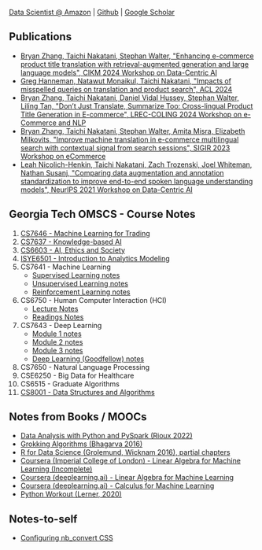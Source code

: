 [Data Scientist @ Amazon](https://www.amazon.science/author/taichi-nakatani) | [Github](https://github.com/tnakatani) | [Google Scholar](https://scholar.google.com/citations?user=GZHv6zIAAAAJ)

## Publications
- [Bryan Zhang, Taichi Nakatani, Stephan Walter, "Enhancing e-commerce product title translation with retrieval-augmented generation and large language models", CIKM 2024 Workshop on Data-Centric AI](https://data-centric-ai-dev.github.io/CIKM2024/#accepted_paper)
- [Greg Hanneman, Natawut Monaikul, Taichi Nakatani, "Impacts of misspelled queries on translation and product search", ACL 2024](https://aclanthology.org/2024.acl-long.750/)
- [Bryan Zhang, Taichi Nakatani, Daniel Vidal Hussey, Stephan Walter, Liling Tan, "Don’t Just Translate, Summarize Too: Cross-lingual Product Title Generation in E-commerce", LREC-COLING 2024 Workshop on e-Commerce and NLP](https://aclanthology.org/2024.ecnlp-1.6/)
- [Bryan Zhang, Taichi Nakatani, Stephan Walter, Amita Misra, Elizabeth Milkovits, "Improve machine translation in e-commerce multilingual search with contextual signal from search sessions", SIGIR 2023 Workshop on eCommerce](https://www.amazon.science/publications/improve-machine-translation-in-e-commerce-multilingual-search-with-contextual-signal-from-search-sessions)
- [Leah Nicolich-Henkin, Taichi Nakatani, Zach Trozenski, Joel Whiteman, Nathan Susanj, "Comparing data augmentation and annotation standardization to improve end-to-end spoken language understanding models", NeurIPS 2021 Workshop on Data-Centric AI](https://www.amazon.science/publications/comparing-data-augmentation-and-annotation-standardization-to-improve-end-to-end-spoken-language-understanding-models)

## Georgia Tech OMSCS - Course Notes

1. [CS7646 - Machine Learning for Trading](https://tnakatani.github.io/omscs/cs7646/cs7646_notes.html)
2. [CS7637 - Knowledge-based AI](https://tnakatani.github.io/omscs/cs7637/cs7637_notes.html)
3. [CS6603 - AI, Ethics and Society](https://tnakatani.github.io/omscs/cs6603/cs6603_notes.html)
4. [ISYE6501 - Introduction to Analytics Modeling](https://tnakatani.github.io/omscs/isye6501/isye6501_notes.html)
5. CS7641 - Machine Learning
    - [Supervised Learning notes](https://tnakatani.github.io/omscs/cs7641/sl_notes.html)
    - [Unsupervised Learning notes](https://tnakatani.github.io/omscs/cs7641/ul_notes.html)
    - [Reinforcement Learning notes](https://tnakatani.github.io/omscs/cs7641/rl_notes.html)
6. CS6750 - Human Computer Interaction (HCI)
    - [Lecture Notes](https://tnakatani.github.io/omscs/cs6750/cs6750_notes.html)
    - [Readings Notes](https://tnakatani.github.io/omscs/cs6750/readings.html)
7. CS7643 - Deep Learning
    - [Module 1 notes](https://tnakatani.github.io/omscs/cs7643/module_1.html)
    - [Module 2 notes](https://tnakatani.github.io/omscs/cs7643/module_2.html)
    - [Module 3 notes](https://tnakatani.github.io/omscs/cs7643/module_3.html)
    - [Deep Learning (Goodfellow) notes](https://tnakatani.github.io/omscs/cs7643/dl_book_notes.html)
8. CS7650 - Natural Language Processing
9. CSE6250 - Big Data for Healthcare
10. CS6515 - Graduate Algorithms
11. [CS8001 - Data Structures and Algorithms](https://tnakatani.github.io/omscs/cs8001_oda/cs8001_oda_notes.html)

## Notes from Books / MOOCs

- [Data Analysis with Python and PySpark (Rioux 2022)](https://tnakatani.github.io/books/pyspark/all_notes.html)
- [Grokking Algorithms (Bhagarva 2016)](https://tnakatani.github.io/books/grok_algos/grok_algo_notes.html)
- [R for Data Science (Grolemund, Wicknam 2016), partial chapters](https://tnakatani.github.io/books/r_for_ds/notes.html)
- [Coursera (Imperial College of London) - Linear Algebra for Machine Learning (Incomplete)](https://tnakatani.github.io/moocs/la4ml/notes.html)
- [Coursera (deeplearning.ai) - Linear Algebra for Machine Learning](https://tnakatani.github.io/moocs/coursera_linalg_for_ml/notes.html)
- [Coursera (deeplearning.ai) - Calculus for Machine Learning](https://tnakatani.github.io/moocs/coursera_calc_for_ml/notes.html)
- [Python Workout (Lerner, 2020)](https://tnakatani.github.io/books/python_workout/notes.html)

## Notes-to-self

- [Configuring nb_convert CSS](https://tnakatani.github.io/posts/nbconvert.html)
